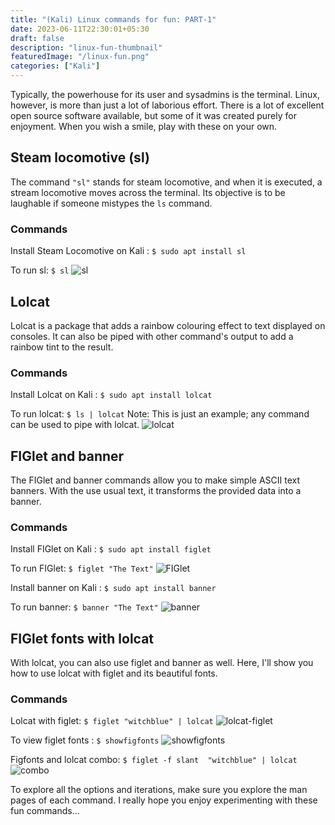 ```yaml
---
title: "(Kali) Linux commands for fun: PART-1"
date: 2023-06-11T22:30:01+05:30
draft: false
description: "linux-fun-thumbnail"
featuredImage: "/linux-fun.png"
categories: ["Kali"]
---
```

Typically, the powerhouse for its user and sysadmins is the terminal. Linux, however, is more than just a lot of laborious effort.  There is a lot of excellent open source software available, but some of it was created purely for enjoyment. When you wish a smile, play with these on your own.
<!--more-->

## Steam locomotive (sl)
The command `"sl"` stands for steam locomotive, and when it is executed, a stream locomotive moves across the terminal. Its objective is to be laughable if someone mistypes the `ls` command.

### Commands
Install Steam Locomotive on Kali : `$ sudo apt install sl`

To run sl: `$ sl`
![sl](/sl.png "Stream locomotive")

## Lolcat
Lolcat is a package that adds a rainbow colouring effect to text displayed on consoles. It can also be piped with other command's output to add a rainbow tint to the result. 

### Commands
Install Lolcat on Kali : `$ sudo apt install lolcat`

To run lolcat: `$ ls | lolcat` 
Note: This is just an example; any command can be used to pipe with lolcat.
![lolcat](/lolcat.png "Lolcat piped with the output of ls command")

## FIGlet and banner
The FIGlet and banner commands allow you to make simple ASCII text banners. With the use usual text, it transforms the provided data into a banner.

### Commands
Install FIGlet on Kali : `$ sudo apt install figlet`

To run FIGlet: `$ figlet "The Text"` 
![FIGlet](/figlet.png "FIGlet")

Install banner on Kali : `$ sudo apt install banner`

To run banner: `$ banner "The Text"` 
![banner](/banner.png "banner")

## FIGlet fonts with lolcat
With lolcat, you can also use figlet and banner as well. Here, I'll show you how to use lolcat with figlet and its beautiful fonts.

### Commands
Lolcat with figlet: `$ figlet "witchblue" | lolcat`
![lolcat-figlet](/fig-lol.png "Lolcat with figlet")

To view figlet fonts : `$ showfigfonts`
![showfigfonts](/figfonts.png "showfigfonts")

Figfonts and lolcat combo: `$ figlet -f slant  "witchblue" | lolcat`
![combo](/fig-lol-font.png "Figfonts and lolcat combo")


To explore all the options and iterations, make sure you explore the man pages of each command. I really hope you enjoy experimenting with these fun commands...
